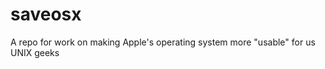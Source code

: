 saveosx
=======

A repo for work on making Apple's operating system more "usable" for us UNIX geeks
